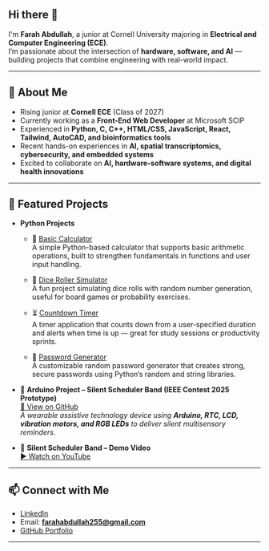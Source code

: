 ## Hi there 👋

I'm **Farah Abdullah**, a junior at Cornell University majoring in **Electrical and Computer Engineering (ECE)**.  
I’m passionate about the intersection of **hardware, software, and AI** — building projects that combine engineering with real-world impact.  

---

## 💫 About Me  
- Rising junior at **Cornell ECE** (Class of 2027)  
- Currently working as a **Front-End Web Developer** at Microsoft SCIP  
- Experienced in **Python, C, C++, HTML/CSS, JavaScript, React, Tailwind, AutoCAD, and bioinformatics tools**  
- Recent hands-on experiences in **AI, spatial transcriptomics, cybersecurity, and embedded systems**  
- Excited to collaborate on **AI, hardware-software systems, and digital health innovations**  

---

## 🚀 Featured Projects  

- **Python Projects**  
  - 🧮 [Basic Calculator](https://github.com/FarahAbd05/BasicCalculator)  
    A simple Python-based calculator that supports basic arithmetic operations, built to strengthen fundamentals in functions and user input handling.  

  - 🎲 [Dice Roller Simulator](https://github.com/FarahAbd05/Dice_roller_simulator)  
    A fun project simulating dice rolls with random number generation, useful for board games or probability exercises.  

  - ⏳ [Countdown Timer](https://github.com/FarahAbd05/Countdown_timer)  
    A timer application that counts down from a user-specified duration and alerts when time is up — great for study sessions or productivity sprints.  

  - 🔑 [Password Generator](https://github.com/FarahAbd05/PasswordGenerator)  
    A customizable random password generator that creates strong, secure passwords using Python’s random and string libraries.  

- 🔧 **Arduino Project – Silent Scheduler Band (IEEE Contest 2025 Prototype)**  
  [🔗 View on GitHub](https://github.com/FarahAbd05/SilentSchedulerBand)  
  *A wearable assistive technology device using **Arduino, RTC, LCD, vibration motors, and RGB LEDs** to deliver silent multisensory reminders.*  

- 🎥 **Silent Scheduler Band – Demo Video**  
  [▶️ Watch on YouTube](https://youtu.be/mjybmUZvUmE?si=LrRLN8esgjEDkxmm)  

---

## 📫 Connect with Me  

- [LinkedIn](https://www.linkedin.com/in/farah-fawcett-abdullah/)  
- Email: **farahabdullah255@gmail.com**  
- [GitHub Portfolio](https://github.com/FarahAbd05)  

---

